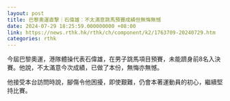 ```yaml
---
layout: post
title: 巴黎奧運直撃｜石偉雄︰不太滿意跳馬預賽成績但無悔無憾
date: 2024-07-29 18:25:59.000000000 +08:00
link: https://news.rthk.hk/rthk/ch/component/k2/1763709-20240729.htm
categories: rthk
---
```


今屆巴黎奧運，港隊體操代表石偉雄，在男子跳馬項目預賽，未能躋身前8名入決賽。他說，不太滿意今次成績，已做了本份，無悔亦無憾。

他接受本台訪問時說，腳傷令他困擾，即使艱難，仍會本著運動員的初心，繼續堅持比賽。
